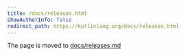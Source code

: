 ```yaml
---
title: /docs/releases.html
showAuthorInfo: false
redirect_path: https://kotlinlang.org/docs/releases.html
---
```


The page is moved to [docs/releases.md](../docs/releases.md)
